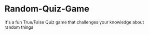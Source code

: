# Random-Quiz-Game
It's a fun True/False Quiz game that challenges your knowledge about random things
